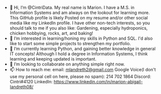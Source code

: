 - 👋 Hi, I’m @CintriData. My real name is Marion. I have a M.S. in Information Systems and am always on the lookout for learning more. This GitHub profile is likely
      Posted on my resume and/or other social media like my LinkedIn profile. I have other non-tech interests, so you should talk to me if you also like:
      Gardening, especially hydroponics, chicken hobbying, rocks, art, and baking!
- 👀 I’m interested in learning/honing my skills in Python and SQL. I'd also like to start some simple projects to strengthen my portfolio.
- 🌱 I’m currently learning Python, and gaining better knowledge in general IT concepts! Although I hold a degree in Information Systems, I think learning and keeping updated is important.
- 💞️ I’m looking to collaborate on anything simple right now.
- 📫 How to reach me: 
  email: mlandreth2@gmail.com
  Google Voice(I don't use my personal cell on here, please no spam): 214 702 1864
  Discord: Cintri#4120
  LinkedIn: https://www.linkedin.com/in/marion-abigail-landreth08/

<!---
CintriData/CintriData is a ✨ special ✨ repository because its `README.md` (this file) appears on your GitHub profile.
You can click the Preview link to take a look at your changes.
--->
